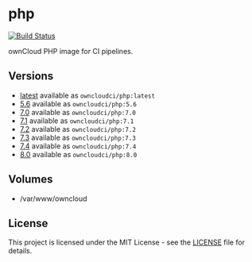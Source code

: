# php

[![Build Status](https://drone.owncloud.com/api/badges/owncloud-ci/php/status.svg)](https://drone.owncloud.com/owncloud-ci/php)

ownCloud PHP image for CI pipelines.

## Versions

- [latest](./latest) available as `owncloudci/php:latest`
- [5.6](./v5.6) available as `owncloudci/php:5.6`
- [7.0](./v7.0) available as `owncloudci/php:7.0`
- [7.1](./v7.1) available as `owncloudci/php:7.1`
- [7.2](./v7.2) available as `owncloudci/php:7.2`
- [7.3](./v7.3) available as `owncloudci/php:7.3`
- [7.4](./v7.4) available as `owncloudci/php:7.4`
- [8.0](./v8.0) available as `owncloudci/php:8.0`

## Volumes

- /var/www/owncloud

## License

This project is licensed under the MIT License - see the [LICENSE](LICENSE) file for details.
